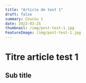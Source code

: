 ```yaml
---
title: "Article de test 1"
draft: false
summary: Coucou 1
date: 2023-03-25
thumbnail: /img/post-test-1.jpg
FeatureImage: /img/post-test-1.jpg
---
```


# Titre article test 1

## Sub title 